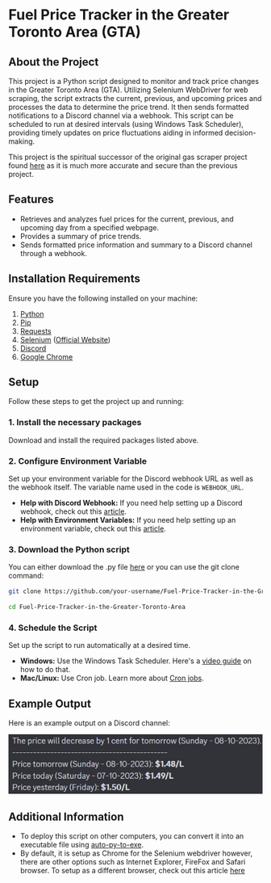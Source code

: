 # Fuel Price Tracker in the Greater Toronto Area (GTA)

## About the Project

This project is a Python script designed to monitor and track price changes in the Greater Toronto Area (GTA). Utilizing Selenium WebDriver for web scraping, the script extracts the current, previous, and upcoming prices and processes the data to determine the price trend. It then sends formatted notifications to a Discord channel via a webhook. This script can be scheduled to run at desired intervals (using Windows Task Scheduler), providing timely updates on price fluctuations aiding in informed decision-making.

This project is the spiritual successor of the original gas scraper project found [here](https://github.com/JacYuan1/Gas-Price-Scraper-Project) as it is much more accurate and secure than the previous project.

## Features

   - Retrieves and analyzes fuel prices for the current, previous, and upcoming day from a specified webpage.
   - Provides a summary of price trends.
   - Sends formatted price information and summary to a Discord channel through a webhook.

## Installation Requirements

Ensure you have the following installed on your machine:

1. [Python](https://www.python.org/downloads/)
2. [Pip](https://pip.pypa.io/en/stable/installation/#)
3. [Requests](https://pypi.org/project/requests/)
4. [Selenium](https://pypi.org/project/selenium/) ([Official Website](https://www.selenium.dev/documentation/webdriver/))
5. [Discord](https://discord.com/download)
6. [Google Chrome](https://www.google.com/chrome/)

## Setup

Follow these steps to get the project up and running:

### 1. Install the necessary packages
   Download and install the required packages listed above.

### 2. Configure Environment Variable
   Set up your environment variable for the Discord webhook URL as well as the webhook itself. The variable name used in the code is `WEBHOOK_URL`.
   - **Help with Discord Webhook:** If you need help setting up a Discord webhook, check out this [article](https://support.discord.com/hc/en-us/articles/228383668-Intro-to-Webhooks).
   - **Help with Environment Variables:** If you need help setting up an environment variable, check out this [article](https://www3.ntu.edu.sg/home/ehchua/programming/howto/Environment_Variables.html).

### 3. Download the Python script
   You can either download the .py file [here](https://github.com/JacYuan1/Fuel-Price-Tracker-in-the-Greater-Toronto-Area/blob/main/Gas_Price_Script_v2.py) or you can use the git clone command:
   
   ```bash
   git clone https://github.com/your-username/Fuel-Price-Tracker-in-the-Greater-Toronto-Area.git
   ```

   ```bash
   cd Fuel-Price-Tracker-in-the-Greater-Toronto-Area
   ```

### 4. Schedule the Script
   Set up the script to run automatically at a desired time.
   - **Windows:** Use the Windows Task Scheduler. Here's a [video guide](https://www.youtube.com/watch?v=ic4lUiDTbVI) on how to do that.
   - **Mac/Linux:** Use Cron job. Learn more about [Cron jobs](https://www.redhat.com/sysadmin/linux-cron-command).

## Example Output

Here is an example output on a Discord channel:

![ex_image](example_output.jpg)

## Additional Information

- To deploy this script on other computers, you can convert it into an executable file using [auto-py-to-exe](https://github.com/brentvollebregt/auto-py-to-exe).
- By default, it is setup as Chrome for the Selenium webdriver however, there are other options such as Internet Explorer, FireFox and Safari browser. To setup as a different browser, check out this article [here](https://www.selenium.dev/documentation/webdriver/browsers/)
